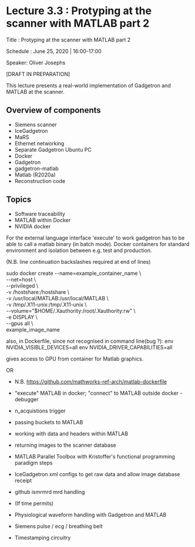 # Lecture 3.3 : Protyping at the scanner with MATLAB part 2

Title : Protyping at the scanner with MATLAB part 2

Schedule : June 25, 2020 | 16:00-17:00 

Speaker: Oliver Josephs

[DRAFT IN PREPARATION]

This lecture presents a real-world implementation of Gadgetron and MATLAB at the scanner.

## Overview of components

- Siemens scanner
- IceGadgetron
- MaRS
- Ethernet networking
- Separate Gadgetron Ubuntu PC
- Docker
- Gadgetron
- gadgetron-matlab
- Matlab (R2020a)
- Reconstruction code

## Topics

- Software traceability
- MATLAB within Docker
- NVIDIA docker

For the external language interface 'execute' to work gadgetron has to be able to call a matlab binary (in batch mode).
Docker containers for standard environment and isolation between e.g. test and production.

(N.B. line continuation backslashes required at end of lines)

sudo docker create --name=example_container_name \\\
  --net=host \\\
  --privileged \\\
  -v /hostshare:/hostshare \\\
  -v /usr/local/MATLAB:/usr/local/MATLAB \\\
  -v /tmp/.X11-unix:/tmp/.X11-unix \\\
  --volume="$HOME/.Xauthority:/root/.Xauthority:rw" \\\
  -e DISPLAY \\\
  --gpus all \\\
  example_image_name
  
also, in Dockerfile, since not recognised in command line(bug ?):
env NVIDIA_VISIBLE_DEVICES=all
env NVIDIA_DRIVER_CAPABILITIES=all

gives access to GPU from container for Matlab graphics.
  
  OR

- N.B. https://github.com/mathworks-ref-arch/matlab-dockerfile
- "execute" MATLAB in docker; "connect" to MATLAB outside docker - debugger
- n_acquistions trigger
- passing buckets to MATLAB
- working with data and headers within MATLAB
- returning images to the scanner database
- MATLAB Parallel Toolbox with Kristoffer's functional programming paradigm steps
- IceGadgetron xml configs to get raw data and allow image database receipt
- github ismrmrd mrd handling

- (If time permits)
- Physiological waveform handling with Gadgetron and MATLAB
- Siemens pulse / ecg / breathing belt
- Timestamping circuitry
